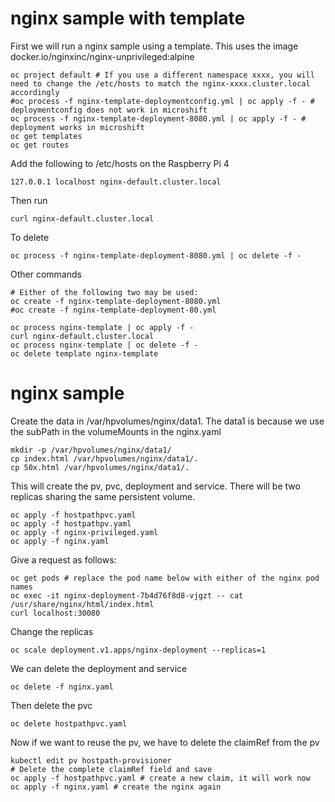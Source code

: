 # nginx sample with template
First we will run a nginx sample using a template. This uses the image docker.io/nginxinc/nginx-unprivileged:alpine
```
oc project default # If you use a different namespace xxxx, you will need to change the /etc/hosts to match the nginx-xxxx.cluster.local accordingly
#oc process -f nginx-template-deploymentconfig.yml | oc apply -f - # deploymentconfig does not work in microshift
oc process -f nginx-template-deployment-8080.yml | oc apply -f - # deployment works in microshift
oc get templates
oc get routes
```
Add the following to /etc/hosts on the Raspberry Pi 4
```
127.0.0.1 localhost nginx-default.cluster.local
```

Then run
```
curl nginx-default.cluster.local
```

To delete
```
oc process -f nginx-template-deployment-8080.yml | oc delete -f -
```

Other commands
```
# Either of the following two may be used:
oc create -f nginx-template-deployment-8080.yml
#oc create -f nginx-template-deployment-80.yml

oc process nginx-template | oc apply -f -
curl nginx-default.cluster.local
oc process nginx-template | oc delete -f -
oc delete template nginx-template
```

# nginx sample
Create the data in /var/hpvolumes/nginx/data1. The data1 is because we use the subPath in the volumeMounts in the nginx.yaml
```
mkdir -p /var/hpvolumes/nginx/data1/
cp index.html /var/hpvolumes/nginx/data1/.
cp 50x.html /var/hpvolumes/nginx/data1/.
```
This will create the pv, pvc, deployment and service. There will be two replicas sharing the same persistent volume.
```
oc apply -f hostpathpvc.yaml
oc apply -f hostpathpv.yaml
oc apply -f nginx-privileged.yaml
oc apply -f nginx.yaml
```
Give a request as follows:
```
oc get pods # replace the pod name below with either of the nginx pod names
oc exec -it nginx-deployment-7b4d76f8d8-vjgzt -- cat /usr/share/nginx/html/index.html
curl localhost:30080
```

Change the replicas
```
oc scale deployment.v1.apps/nginx-deployment --replicas=1
```

We can delete the deployment and service
```
oc delete -f nginx.yaml
```

Then delete the pvc
```
oc delete hostpathpvc.yaml
```

Now if we want to reuse the pv, we have to delete the claimRef from the pv
```
kubectl edit pv hostpath-provisioner
# Delete the complete claimRef field and save
oc apply -f hostpathpvc.yaml # create a new claim, it will work now
oc apply -f nginx.yaml # create the nginx again
```
